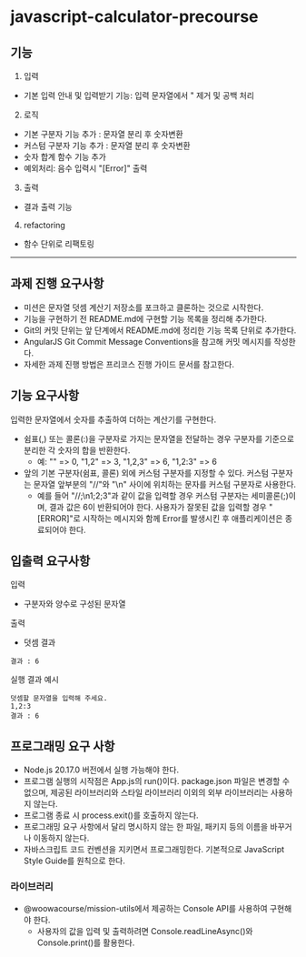 # javascript-calculator-precourse

## 기능

1. 입력

- 기본 입력 안내 및 입력받기 기능: 입력 문자열에서 " 제거 및 공백 처리

2. 로직

- 기본 구분자 기능 추가 : 문자열 분리 후 숫자변환
- 커스텀 구분자 기능 추가 : 문자열 분리 후 숫자변환
- 숫자 합계 함수 기능 추가
- 예외처리: 음수 입력시 "[Error]" 출력

3. 출력

- 결과 출력 기능

4. refactoring

- 함수 단위로 리팩토링

---

## 과제 진행 요구사항

- 미션은 문자열 덧셈 계산기 저장소를 포크하고 클론하는 것으로 시작한다.
- 기능을 구현하기 전 README.md에 구현할 기능 목록을 정리해 추가한다.
- Git의 커밋 단위는 앞 단계에서 README.md에 정리한 기능 목록 단위로 추가한다.
- AngularJS Git Commit Message Conventions을 참고해 커밋 메시지를 작성한다.
- 자세한 과제 진행 방법은 프리코스 진행 가이드 문서를 참고한다.

## 기능 요구사항

입력한 문자열에서 숫자를 추출하여 더하는 계산기를 구현한다.

- 쉼표(,) 또는 콜론(:)을 구분자로 가지는 문자열을 전달하는 경우 구분자를 기준으로 분리한 각 숫자의 합을 반환한다.
  - 예: "" => 0, "1,2" => 3, "1,2,3" => 6, "1,2:3" => 6
- 앞의 기본 구분자(쉼표, 콜론) 외에 커스텀 구분자를 지정할 수 있다. 커스텀 구분자는 문자열 앞부분의 "//"와 "\n" 사이에 위치하는 문자를 커스텀 구분자로 사용한다.
  - 예를 들어 "//;\n1;2;3"과 같이 값을 입력할 경우 커스텀 구분자는 세미콜론(;)이며, 결과 값은 6이 반환되어야 한다.
    사용자가 잘못된 값을 입력할 경우 "[ERROR]"로 시작하는 메시지와 함께 Error를 발생시킨 후 애플리케이션은 종료되어야 한다.

## 입출력 요구사항

입력

- 구분자와 양수로 구성된 문자열

출력

- 덧셈 결과

```
결과 : 6
```

실행 결과 예시

```
덧셈할 문자열을 입력해 주세요.
1,2:3
결과 : 6
```

## 프로그래밍 요구 사항

- Node.js 20.17.0 버전에서 실행 가능해야 한다.
- 프로그램 실행의 시작점은 App.js의 run()이다.
  package.json 파일은 변경할 수 없으며, 제공된 라이브러리와 스타일 라이브러리 이외의 외부 라이브러리는 사용하지 않는다.
- 프로그램 종료 시 process.exit()를 호출하지 않는다.
- 프로그래밍 요구 사항에서 달리 명시하지 않는 한 파일, 패키지 등의 이름을 바꾸거나 이동하지 않는다.
- 자바스크립트 코드 컨벤션을 지키면서 프로그래밍한다.
  기본적으로 JavaScript Style Guide를 원칙으로 한다.

### 라이브러리

- @woowacourse/mission-utils에서 제공하는 Console API를 사용하여 구현해야 한다.
  - 사용자의 값을 입력 및 출력하려면 Console.readLineAsync()와 Console.print()를 활용한다.
